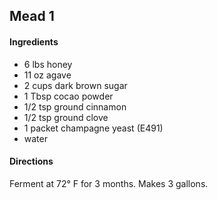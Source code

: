 ## Mead 1

#### Ingredients

* 6 lbs honey
* 11 oz agave
* 2 cups dark brown sugar
* 1 Tbsp cocao powder
* 1/2 tsp ground cinnamon
* 1/2 tsp ground clove
* 1 packet champagne yeast (E491)
* water

#### Directions

Ferment at 72° F for 3 months.
Makes 3 gallons.
